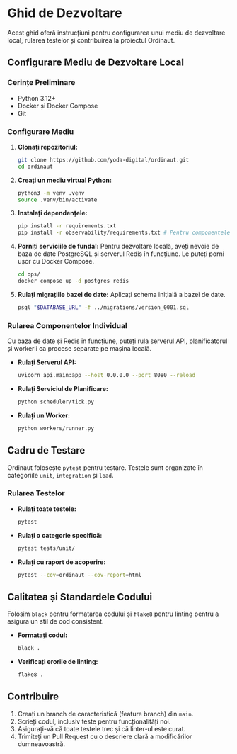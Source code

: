 # Ghid de Dezvoltare

Acest ghid oferă instrucțiuni pentru configurarea unui mediu de dezvoltare local, rularea testelor și contribuirea la proiectul Ordinaut.

## Configurare Mediu de Dezvoltare Local

### Cerințe Preliminare

- Python 3.12+
- Docker și Docker Compose
- Git

### Configurare Mediu

1.  **Clonați repozitoriul:**
    ```bash
    git clone https://github.com/yoda-digital/ordinaut.git
    cd ordinaut
    ```

2.  **Creați un mediu virtual Python:**
    ```bash
    python3 -m venv .venv
    source .venv/bin/activate
    ```

3.  **Instalați dependențele:**
    ```bash
    pip install -r requirements.txt
    pip install -r observability/requirements.txt # Pentru componentele de monitorizare
    ```

4.  **Porniți serviciile de fundal:**
    Pentru dezvoltare locală, aveți nevoie de baza de date PostgreSQL și serverul Redis în funcțiune. Le puteți porni ușor cu Docker Compose.
    ```bash
    cd ops/
    docker compose up -d postgres redis
    ```

5.  **Rulați migrațiile bazei de date:**
    Aplicați schema inițială a bazei de date.
    ```bash
    psql "$DATABASE_URL" -f ../migrations/version_0001.sql
    ```

### Rularea Componentelor Individual

Cu baza de date și Redis în funcțiune, puteți rula serverul API, planificatorul și workerii ca procese separate pe mașina locală.

- **Rulați Serverul API:**
  ```bash
  uvicorn api.main:app --host 0.0.0.0 --port 8080 --reload
  ```

- **Rulați Serviciul de Planificare:**
  ```bash
  python scheduler/tick.py
  ```

- **Rulați un Worker:**
  ```bash
  python workers/runner.py
  ```

## Cadru de Testare

Ordinaut folosește `pytest` pentru testare. Testele sunt organizate în categoriile `unit`, `integration` și `load`.

### Rularea Testelor

- **Rulați toate testele:**
  ```bash
  pytest
  ```

- **Rulați o categorie specifică:**
  ```bash
  pytest tests/unit/
  ```

- **Rulați cu raport de acoperire:**
  ```bash
  pytest --cov=ordinaut --cov-report=html
  ```

## Calitatea și Standardele Codului

Folosim `black` pentru formatarea codului și `flake8` pentru linting pentru a asigura un stil de cod consistent.

- **Formatați codul:**
  ```bash
  black .
  ```

- **Verificați erorile de linting:**
  ```bash
  flake8 .
  ```

## Contribuire

1.  Creați un branch de caracteristică (feature branch) din `main`.
2.  Scrieți codul, inclusiv teste pentru funcționalități noi.
3.  Asigurați-vă că toate testele trec și că linter-ul este curat.
4.  Trimiteți un Pull Request cu o descriere clară a modificărilor dumneavoastră.